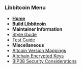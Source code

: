 ### Libbitcoin Menu
* **[Home](Home)**
* **[Build Libbitcoin](Build)**
* **Maintainer Information**
* [Style Guide](Style-Guide)
* [Test Guide](Test-Guide)
* **Miscellaneous**
* [Altcoin Version Mappings](Altcoin-Version-Mappings)
* [Altchain Encrypted Keys](Altchain-Encrypted-Private-Keys)
* [BIP38 Security Considerations](BIP38-Security-Considerations)